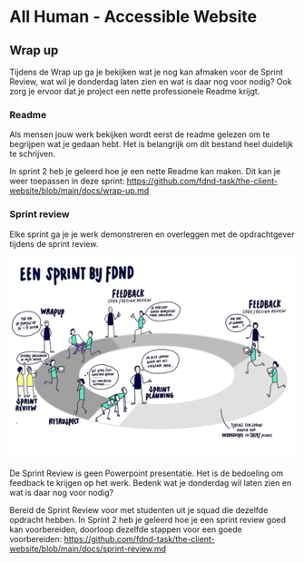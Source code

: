 # All Human - Accessible Website

## Wrap up

Tijdens de Wrap up ga je bekijken wat je nog kan afmaken voor de Sprint Review, wat wil je donderdag laten zien en wat is daar nog voor nodig? Ook zorg je ervoor dat je project een nette professionele Readme krijgt.

### Readme
Als mensen jouw werk bekijken wordt eerst de readme gelezen om te begrijpen wat je gedaan hebt. Het is belangrijk om dit bestand heel duidelijk te schrijven.

In sprint 2 heb je geleerd hoe je een nette Readme kan maken. Dit kan je weer toepassen in deze sprint: https://github.com/fdnd-task/the-client-website/blob/main/docs/wrap-up.md


### Sprint review 
Elke sprint ga je je werk demonstreren en overleggen met de opdrachtgever tijdens de sprint review.

![](Een-sprint-bij-FDND.png)

De Sprint Review is geen Powerpoint presentatie. Het is de bedoeling om feedback te krijgen op het werk. Bedenk wat je donderdag wil laten zien en wat is daar nog voor nodig? 

Bereid de Sprint Review voor met studenten uit je squad die dezelfde opdracht hebben.
In Sprint 2 heb je geleerd hoe je een sprint review goed kan voorbereiden, doorloop dezelfde stappen voor een goede voorbereiden: https://github.com/fdnd-task/the-client-website/blob/main/docs/sprint-review.md
